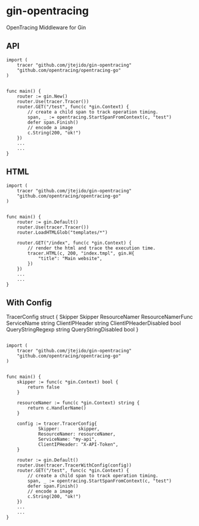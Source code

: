 # gin-opentracing
OpenTracing Middleware for Gin

## API
```
import (
	tracer "github.com/jtejido/gin-opentracing"
	"github.com/opentracing/opentracing-go"
)


func main() {
	router := gin.New()
	router.Use(tracer.Tracer())
	router.GET("/test", func(c *gin.Context) {
		// create a child span to track operation timing.
		span, _ := opentracing.StartSpanFromContext(c, "test")
		defer span.Finish()
		// encode a image
		c.String(200, "ok!")
	})
	...
	...
}
```

## HTML

```
import (
	tracer "github.com/jtejido/gin-opentracing"
	"github.com/opentracing/opentracing-go"
)


func main() {
	router := gin.Default()
	router.Use(tracer.Tracer())
	router.LoadHTMLGlob("templates/*")

	router.GET("/index", func(c *gin.Context) {
		// render the html and trace the execution time.
		tracer.HTML(c, 200, "index.tmpl", gin.H{
			"title": "Main website",
		})
	})
	...
	...
}
```

## With Config

TracerConfig struct {
	Skipper                Skipper
	ResourceNamer          ResourceNamerFunc
	ServiceName            string
	ClientIPHeader         string
	ClientIPHeaderDisabled bool
	QueryStringRegexp      string
	QueryStringDisabled    bool
}

```

import (
	tracer "github.com/jtejido/gin-opentracing"
	"github.com/opentracing/opentracing-go"
)


func main() {
	skipper := func(c *gin.Context) bool {
		return false
	}

	resourceNamer := func(c *gin.Context) string {
		return c.HandlerName()
	}

	config := tracer.TracerConfig{
			Skipper:       skipper,
			ResourceNamer: resourceNamer,
			ServiceName: "my-api",
			ClientIPHeader: "X-API-Token",
	}

	router := gin.Default()
	router.Use(tracer.TracerWithConfig(config))
	router.GET("/test", func(c *gin.Context) {
		// create a child span to track operation timing.
		span, _ := opentracing.StartSpanFromContext(c, "test")
		defer span.Finish()
		// encode a image
		c.String(200, "ok!")
	})
	...
	...
}
```